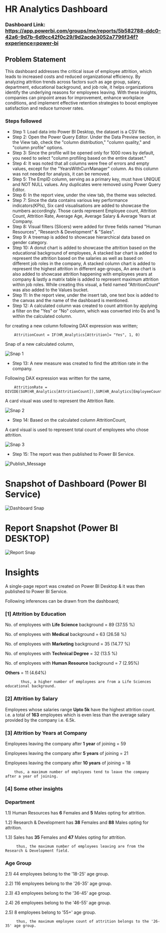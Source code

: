 
# HR Analytics Dashboard

### Dashboard Link: https://app.powerbi.com/groups/me/reports/5b582788-ddc0-42a6-9d7b-6d9cc42f0c29/9d2acde3052a7796f34f?experience=power-bi

## Problem Statement

This dashboard addresses the critical issue of employee attrition, which leads to increased costs and reduced organizational efficiency. By analyzing attrition trends across factors such as age group, salary, department, educational background, and job role, it helps organizations identify the underlying reasons for employees leaving. With these insights, companies can pinpoint areas for improvement, enhance workplace conditions, and implement effective retention strategies to boost employee satisfaction and reduce turnover rates.


### Steps followed 

- Step 1: Load data into Power BI Desktop, the dataset is a CSV file.
- Step 2: Open the Power Query Editor. Under the Data Preview section, in the View tab, check the "column distribution," "column quality," and "column profile" options.
- Step 3: Since the profile will be opened only for 1000 rows by default, you need to select "column profiling based on the entire dataset."
- Step 4: It was noted that all columns were free of errors and empty values, except for the "YearsWithCurrManager" column. As this column was not needed for analysis, it can be removed.
- Step 5: The EmpID column, serving as a primary key, must have UNIQUE and NOT NULL values. Any duplicates were removed using Power Query Editor.
- Step 6: In the report view, under the view tab, the theme was selected.
- Step 7: Since the data contains various key performance indicators(KPIs), Six card visualisations are added to showcase the numbers accordingly. Those cards represent Employee count, Attrition Count, Attrition Rate, Average Age, Average Salary & Average Years at Company. 
- Step 8: Visual filters (Slicers) were added for three fields named "Human Resources", "Research & Development" & "Sales".
- Step 9: A treemap is added to showcase hierarchical data based on gender category.
- Step 10: A donut chart is added to showcase the attrition based on the educational background of employees, A stacked bar chart is added to represent the attrition based on the salaries as well as based on different job roles in the company, A stacked column chart is added to represent the highest attrition in different age-groups, An area chart is also added to showcase attrition happening with employees years at company & lastly a matrix table is added to represent maximum attrition within job roles. While creating this visual, a field named "AttritionCount" was also added to the Values bucket.  
- Step 11: In the report view, under the insert tab, one text box is added to the canvas and the name of the dashboard is mentioned. 
- Step 12: A calculated column was created to count attrition by applying a filter on the "Yes" or "No" column, which was converted into 0s and 1s within the calculated column.

for creating a new column following DAX expression was written;
       
        AttritionCount = IF(HR_Analytics[Attrition]= "Yes", 1, 0)
        
Snap of a new calculated column,

![Snap 1](https://github.com/user-attachments/assets/deafe58f-47dc-43b8-ad61-ca3caf8cd2bb)
       
- Step 13: A new measure was created to find the attrition rate in the company.

Following DAX expression was written for the same,
        
        AttritionRate = DIVIDE(SUM(HR_Analytics[AttritionCount]),SUM(HR_Analytics[EmployeeCount]))
        
A card visual was used to represent the Attrition Rate.

![Snap 2](https://github.com/user-attachments/assets/eba2b390-634d-4985-a519-4c8a08fa9b8f)
 
 - Step 14: Based on the calculated column AttritionCount,
 
 A card visual is used to represent total count of employees who chose attrition.
 
 ![Snap 3](https://github.com/user-attachments/assets/458ed991-3005-4288-bdc3-a177861f88c0)
 
 - Step 15: The report was then published to Power BI Service.
 
 
![Publish_Message](https://github.com/user-attachments/assets/8ee79a15-7bd3-43c2-9090-c8838e0658c5)

# Snapshot of Dashboard (Power BI Service)

![Dashboard Snap](https://github.com/user-attachments/assets/91bf16db-eff2-40cc-b29e-28c199b13ef0)

 
 # Report Snapshot (Power BI DESKTOP)

![Report Snap](https://github.com/user-attachments/assets/90fd3a02-b6b5-4fde-bdf7-8a4665183c75)

# Insights

A single-page report was created on Power BI Desktop & it was then published to Power BI Service.

Following inferences can be drawn from the dashboard;

### [1] Attrition by Education

   No. of employees with **Life Science** background = 89 (37.55 %)

   No. of employees with **Medical** background = 63 (26.58 %)

   No. of employees with **Marketing** background = 35 (14.77 %)

   No. of employees with **Technical Degree** = 32 (13.5 %)

   No. of employees with **Human Resource** background = 7 (2.95%)

   **Others** = 11 (4.64%)


           thus, a higher number of employees are from a Life Sciences educational background.
           
### [2] Attrition by Salary

 Employees whose salaries range **Upto 5k** have the highest attrition count. i.e. a total of **163** employees which is even less than the average salary provided by the company i.e. 6.5k.  
  
  ### [3] Attrition by Years at Company
  Employees leaving the company after **1 year** of joining = 59
  
  Employees leaving the company after **5 years** of joining = 21

  Employees leaving the company after **10 years** of joining = 18

        thus, a maximum number of employees tend to leave the company after a year of joining.
  

 ### [4] Some other insights
 
 ### Department
 
 1.1) Human Resources has **6** Females and **5** Males opting for attrition.
 
 1.2) Research & Development has **38** Females and **88** Males opting for attrition.
 
 1.3) Sales has **35** Females and  **47** Males opting for attrition.
 
         thus, the maximum number of employees leaving are from the Research & Development field.
 
 ### Age Group
 
 2.1)  44 employees belong to the '18-25' age group.
 
 2.2)  116 employees belong to the '26-35' age group.
 
 2.3)  43 employees belong to the '36-45' age group.
 
 2.4)  26 employees belong to the '46-55' age group.

 2.5) 8 employees belong to '55+' age group.
 
         thus, the maximum employee count of attrition belongs to the '26-35' age group.
         





